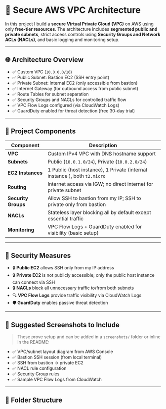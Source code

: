 
# 🔐 Secure AWS VPC Architecture 

In this project I  build a **secure Virtual Private Cloud (VPC)** on AWS using only **free-tier resources**. The architecture includes **segmented public and private subnets**, strict access controls using **Security Groups and Network ACLs (NACLs)**, and basic logging and monitoring setup.

---

## 🌐 Architecture Overview

- ✅ Custom VPC (`10.0.0.0/16`)
- ✅ Public Subnet: Bastion EC2 (SSH entry point)
- ✅ Private Subnet: Internal EC2 (only accessible from bastion)
- ✅ Internet Gateway (for outbound access from public subnet)
- ✅ Route Tables for subnet separation
- ✅ Security Groups and NACLs for controlled traffic flow
- ✅ VPC Flow Logs configured (via CloudWatch Logs)
- ✅ GuardDuty enabled for threat detection (free 30-day trial)

---

## 🧱 Project Components

| Component         | Description |
|------------------|-------------|
| **VPC**          | Custom IPv4 VPC with DNS hostname support |
| **Subnets**      | Public (`10.0.1.0/24`), Private (`10.0.2.0/24`) |
| **EC2 Instances**| 1 Public (host instance), 1 Private (internal instance ), both `t2.micro` |
| **Routing**      | Internet access via IGW; no direct internet for private subnet |
| **Security Groups** | Allow SSH to bastion from my IP; SSH to private only from bastion |
| **NACLs**        | Stateless layer blocking all by default except essential traffic |
| **Monitoring**   | VPC Flow Logs + GuardDuty enabled for visibility (basic setup) |

---

## 🔐 Security Measures

- 🔒 **Public EC2** allows SSH only from my IP address
- 🔒 **Private EC2** is not publicly accessible; only the public host instance can connect via SSH
- 🔒 **NACLs** block all unnecessary traffic to/from both subnets
- 🔍 **VPC Flow Logs** provide traffic visibility via CloudWatch Logs
- 🛡️ **GuardDuty** enables passive threat detection 

---

## 📸 Suggested Screenshots to Include

> These prove setup and can be added in a `screenshots/` folder or inline in the README:

- ✅ VPC/subnet layout diagram from AWS Console
- ✅ Bastion SSH session (from local terminal)
- ✅ SSH from bastion → private EC2
- ✅ NACL rule configuration
- ✅ Security Group rules
- ✅ Sample VPC Flow Logs from CloudWatch

---

## 📁 Folder Structure


